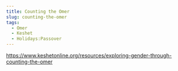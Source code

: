 ```yaml
---
title: Counting the Omer
slug: counting-the-omer
tags:
  - Omer
  - Keshet
  - Holidays:Passover
---
```


https://www.keshetonline.org/resources/exploring-gender-through-counting-the-omer
